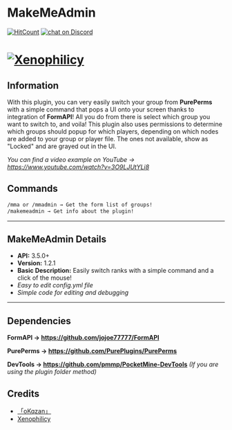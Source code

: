 # MakeMeAdmin
[![HitCount](http://hits.dwyl.io/Xenophilicy/MakeMeAdmin.svg)](http://hits.dwyl.io/Xenophilicy/MakeMeAdmin)
    <a href="https://discord.gg/HjJCwm5">
        <img src="https://img.shields.io/discord/490677165289897995.svg?logo=discord"
            alt="chat on Discord"></a>

# [![Xenophilicy](https://i.imgur.com/KIxx8cS.png)]()

## Information
With this plugin, you can very easily switch your group from **PurePerms** with a simple command that pops a UI onto your screen thanks to integration of **FormAPI**! All you do from there is select which group you want to switch to, and voila! This plugin also uses permissions to determine which groups should popup for which players, depending on which nodes are added to your group or player file. The ones not available, show as "Locked" and are grayed out in the UI.

*You can find a video example on YouTube → https://www.youtube.com/watch?v=3O9LJUtYLi8*

## Commands
```diff
/mma or /mmadmin → Get the form list of groups!
/makemeadmin → Get info about the plugin!
```
***

## MakeMeAdmin Details
* **API:** 3.5.0+
* **Version:** 1.2.1
* **Basic Description:** Easily switch ranks with a simple command and a click of the mouse!
* *Easy to edit config.yml file*
* *Simple code for editing and debugging*
***

## Dependencies
**FormAPI →  https://github.com/jojoe77777/FormAPI**

**PurePerms → https://github.com/PurePlugins/PurePerms**	

**DevTools → https://github.com/pmmp/PocketMine-DevTools** *(If you are using the plugin folder method)*

## Credits
* [「oKqzan」](https://github.com/oKqzan/)
* [Xenophilicy](https://github.com/Xenophilicy/)
